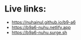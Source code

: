 # Live links: 
   * https://nuhainul.github.io/b9-a6
   * https://b9a6-nuhu.netlify.app
   * https://b9a6-nuhu.surge.sh 
